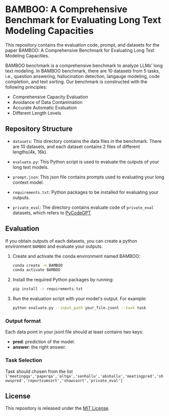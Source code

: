 # BAMBOO: A Comprehensive Benchmark for Evaluating Long Text Modeling Capacities

This repository contains the evaluation code, prompt, and datasets for the paper BAMBOO: A Comprehensive Benchmark for Evaluating Long Text Modeling Capacities.

BAMBOO benchmark is  a comprehensive benchmark to analyze LLMs’ long text modeling. In BAMBOO benchmark, there are 10 datasets from 5 tasks, i.e., question answering, hallucination detection, langauge modeling, code completion, and text sorting. Our benchmark is constructed with the following principles:

* Comprehensive Capacity Evaluation
* Avoidance of Data Contamination
* Accurate Automatic Evaluation
* Different Length Levels


## Repository Structure

- `datasets`: This directory contains the data files in the benchmark. There are 10 datasets, and each dataset contains 2 files of different lengths(4k, 16k).

- `evaluate.py`: This Python script is used to evaluate the outputs of your long text models.

- `prompt.json`: This json file contains prompts used to evaluating your long context model. 

- `requirements.txt`: Python packages to be installed for evaluating your outputs.

- `private_eval`: The directory contains evaluate code of `private_eval` datasets, which refers to [PyCodeGPT](https://github.com/microsoft/PyCodeGPT)


## Evaluation
If you obtain outputs of each datasets, you can create a python environment ``BAMBOO`` and evaluate your outputs.

1. Create and activate the conda environment named BAMBOO:
    
    ```bash
    conda create -n BAMBOO
    conda activate BAMBOO
    ```

2. Install the required Python packages by running:
    
    ```bash
    pip install -r requirements.txt
    ```

3. Run the evaluation script with your model's output. For example:
    
    ```bash
    python evaluate.py --input_path your_file.jsonl --task task
    ```

### Output format

Each data point in your jsonl file should at least contains two keys:

* **pred**: prediction of the model.
* **answer**: the right answer.

### Task Selection
Task should chosen from the list ``['meetingqa','paperqa','altqa','senhallu','abshallu','meetingpred','showspred','reportsumsort','showssort','private_eval']``


## License

This repository is released under the [MIT License](LICENSE).

